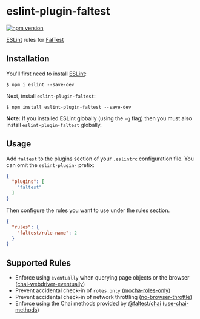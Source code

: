 # eslint-plugin-faltest

[![npm version](https://badge.fury.io/js/eslint-plugin-faltest.svg)](https://badge.fury.io/js/eslint-plugin-faltest)

[ESLint](https://eslint.org) rules for [FalTest](https://github.com/CrowdStrike/faltest)

## Installation

You'll first need to install [ESLint](http://eslint.org):

```
$ npm i eslint --save-dev
```

Next, install `eslint-plugin-faltest`:

```
$ npm install eslint-plugin-faltest --save-dev
```

**Note:** If you installed ESLint globally (using the `-g` flag) then you must also install `eslint-plugin-faltest` globally.

## Usage

Add `faltest` to the plugins section of your `.eslintrc` configuration file. You can omit the `eslint-plugin-` prefix:

```json
{
  "plugins": [
    "faltest"
  ]
}
```

Then configure the rules you want to use under the rules section.

```json
{
  "rules": {
    "faltest/rule-name": 2
  }
}
```

## Supported Rules

*   Enforce using `eventually` when querying page objects or the browser ([chai-webdriver-eventually](./doc/rules/chai-webdriver-eventually.md))
*   Prevent accidental check-in of `roles.only` ([mocha-roles-only](./doc/rules/mocha-roles-only.md))
*   Prevent accidental check-in of network throttling ([no-browser-throttle](./doc/rules/no-browser-throttle.md))
*   Enforce using the Chai methods provided by [@faltest/chai](../chai) ([use-chai-methods](./doc/rules/use-chai-methods.md))
